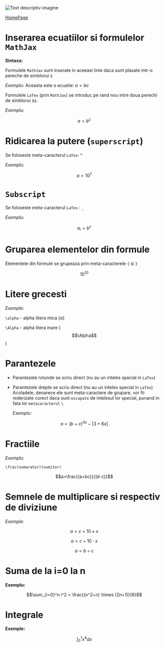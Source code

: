 <script id="MathJax-script" async src="https://cdn.jsdelivr.net/npm/mathjax@3/es5/tex-mml-chtml.js"></script>

![Text descriptiv imagine](https://metricop.com/cdn/shop/articles/trimble-total-station.jpg?v=1677673954&width=1100)

[HomePage](index.md)

# Inserarea ecuatiilor si formulelor `MathJax`

**Sintaxa:**

Formulele `MathJax` sunt inserate in aceeasi linie daca sunt plasate intr-o pereche de simblorui `$`

*Exemplu:* Aceasta este o ecuatie: $a=bc$

Formulele `LaTex` (prin `MathJax`) se introduc pe rand nou intre doua perechi de simblorui `$$`.

*Exemplu:*

$$a=b^c$$

# Ridicarea la putere (`superscript`)

Se foloseste meta-caracterul `LaTex`: ^

*Exemplu:*

$$a=10^7$$

# `Subscript`

Se foloseste meta-caracterul `LaTex` : `_`

*Exemplu:*

$$a_i = b^c$$

# Gruparea elementelor din formule

Elementele din formule se grupeaza prin meta-caracterele `{` si `}`

$$ 10^{10} $$

# Litere grecesti

*Exemple:*

`\alpha` - alpha litera mica ($\alpha$)

`\Alpha` - alpha litera mare ($$\Alpha$$)

# Parantezele

- Parantezele rotunde se scriu direct (nu au un inteles special in `LaTex`)
- Parantezele drepte se scriu direct (nu au un inteles special in `LaTex`)
  Acoladele, deoarece ele sunt meta-caractere de grupare, vor fii rederizate corect daca sunt `escapate` de intelesul lor special, punand in fata lor `metacaracterul` `\`

  *Exemplu:*

$$a = (b+c)^{3x} - [3+6x]$$

  # Fractiile

  *Exemplu:*

  `\frac(numarator)(numitor)`

$$a=\frac{(a+bc)}{(d-c)}$$

  # Semnele de multiplicare si respectiv de diviziune

  *Exemple:*

$$a=c + 10 \times x$$

$$ a = c + 10 \cdot x $$

$$ a=b \div c $$

# Suma de la i=0 la n

**Exemplu:**

$$\sum_{i=0}^n i^2 = \frac{(n^2+n) \times (2n+1)}{6}$$

# Integrale

**Exemple:**

$$ \int_0^1 x^4dx $$

